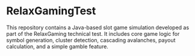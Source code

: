 # RelaxGamingTest
This repository contains a Java-based slot game simulation developed as part of the RelaxGaming technical test. It includes core game logic for symbol generation, cluster detection, cascading avalanches, payout calculation, and a simple gamble feature.
